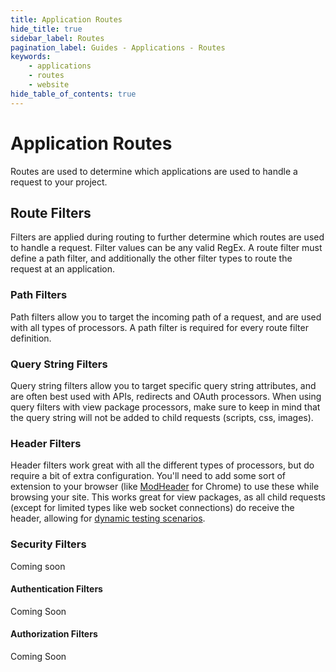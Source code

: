 ```yaml
---
title: Application Routes
hide_title: true
sidebar_label: Routes
pagination_label: Guides - Applications - Routes
keywords:
    - applications
    - routes
    - website
hide_table_of_contents: true
---
```


# Application Routes

Routes are used to determine which applications are used to handle a request to your project.  

## Route Filters

Filters are applied during routing to further determine which routes are used to handle a request.  Filter values can be any valid RegEx.  A route filter must define a path filter, and additionally the other filter types to route the request at an application.

### Path Filters

Path filters allow you to target the incoming path of a request, and are used with all types of processors.  A path filter is required for every route filter definition.

### Query String Filters

Query string filters allow you to target specific query string attributes, and are often best used with APIs, redirects and OAuth processors.  When using query filters with view package processors, make sure to keep in mind that the query string will not be added to child requests (scripts, css, images).

### Header Filters

Header filters work great with all the different types of processors, but do require a bit of extra configuration.  You'll need to add some sort of extension to your browser (like [ModHeader](https://chrome.google.com/webstore/detail/modheader/idgpnmonknjnojddfkpgkljpfnnfcklj?hl=en) for Chrome) to use these while browsing your site.  This works great for view packages, as all child requests (except for limited types like web socket connections) do receive the header, allowing for [dynamic testing scenarios](testing-use-cases). 

### Security Filters

Coming soon

#### Authentication Filters

Coming Soon

#### Authorization Filters

Coming Soon
